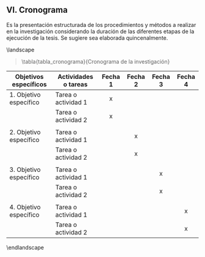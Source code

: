 ## VI. Cronograma

Es la presentación estructurada de los procedimientos y métodos a realizar en la 
investigación considerando la duración de las diferentes etapas de la ejecución de la 
tesis. Se sugiere sea elaborada quincenalmente.

\landscape

> \tabla{tabla_cronograma}{Cronograma de la investigación}

| Objetivos específicos     | Actividades o tareas      | Fecha 1   | Fecha 2   | Fecha 3   | Fecha 4
|---------------------      |--------------------       |:-------:  |:-------:  |:-------:  |:-------:
| 1. Objetivo específico    | Tarea o actividad 1       | x         |           |           |
|                           | Tarea o actividad 2       | x         |           |           |
|                           |                           |           |           |           |
| 2. Objetivo específico    | Tarea o actividad 1       |           | x         |           |
|                           | Tarea o actividad 2       |           | x         |           |
|                           |                           |           |           |           |
| 3. Objetivo específico    | Tarea o actividad 1       |           |           | x         |
|                           | Tarea o actividad 2       |           |           | x         |
|                           |                           |           |           |           |
| 4. Objetivo específico    | Tarea o actividad 1       |           |           |           | x
|                           | Tarea o actividad 2       |           |           |           | x

\endlandscape
